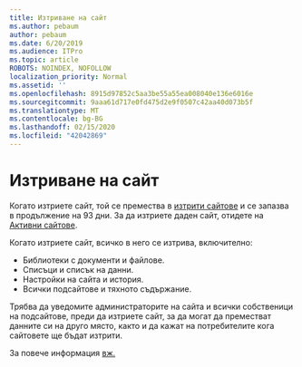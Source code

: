 ```yaml
---
title: Изтриване на сайт
ms.author: pebaum
author: pebaum
ms.date: 6/20/2019
ms.audience: ITPro
ms.topic: article
ROBOTS: NOINDEX, NOFOLLOW
localization_priority: Normal
ms.assetid: ''
ms.openlocfilehash: 8915d97852c5aa3be55a55ea008040e136e6016e
ms.sourcegitcommit: 9aaa61d717e0fd475d2e9f0507c42aa40d073b5f
ms.translationtype: MT
ms.contentlocale: bg-BG
ms.lasthandoff: 02/15/2020
ms.locfileid: "42042869"
---
```

# <a name="delete-a-site"></a>Изтриване на сайт

Когато изтриете сайт, той се премества в [изтрити сайтове](https://admin.microsoft.com/sharepoint?page=recyclebin&modern=true) и се запазва в продължение на 93 дни. За да изтриете даден сайт, отидете на [Активни сайтове](https://admin.microsoft.com/sharepoint?page=sitemanagement&modern=true). 

Когато изтриете сайт, всичко в него се изтрива, включително:

- Библиотеки с документи и файлове.
- Списъци и списък на данни.
- Настройки на сайта и история.
- Всички подсайтове и тяхното съдържание.

Трябва да уведомите администраторите на сайта и всички собственици на подсайтове, преди да изтриете сайт, за да могат да преместват данните си на друго място, както и да кажат на потребителите кога сайтовете ще бъдат изтрити.

За повече информация [вж.](https://docs.microsoft.com/sharepoint/delete-site-collection)
